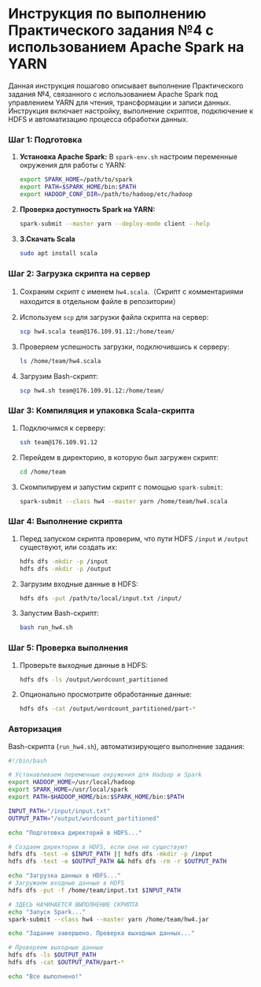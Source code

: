 # **Инструкция по выполнению Практического задания №4 с использованием Apache Spark на YARN**

Данная инструкция пошагово описывает выполнение Практического задания №4, связанного с использованием Apache Spark под управлением YARN для чтения, трансформации и записи данных. Инструкция включает настройку, выполнение скриптов, подключение к HDFS и автоматизацию процесса обработки данных.


### **Шаг 1: Подготовка**
1. **Установка Apache Spark:**
   В `spark-env.sh` настроим переменные окружения для работы с YARN:
     ```bash
     export SPARK_HOME=/path/to/spark
     export PATH=$SPARK_HOME/bin:$PATH
     export HADOOP_CONF_DIR=/path/to/hadoop/etc/hadoop
     ```

2. **Проверка доступность Spark на YARN:**
     ```bash
     spark-submit --master yarn --deploy-mode client --help
     ```
     
3. **3.Скачать Scala**
     ```bash
     sudo apt install scala
     ```

### **Шаг 2: Загрузка скрипта на сервер**

1. Сохраним скрипт с именем `hw4.scala`.（Скрипт с комментариями находится в отдельном файле в репозитории）

2. Используем `scp` для загрузки файла скрипта на сервер:
   ```bash
   scp hw4.scala team@176.109.91.12:/home/team/
   ```

3. Проверяем успешность загрузки, подключившись к серверу:
   ```bash
   ls /home/team/hw4.scala
   ```

4. Загрузим Bash-скрипт:
   ```bash
   scp hw4.sh team@176.109.91.12:/home/team/
   ```


### **Шаг 3: Компиляция и упаковка Scala-скрипта**

1. Подключимся к серверу:
   ```bash
   ssh team@176.109.91.12
   ```

2. Перейдем в директорию, в которую был загружен скрипт:
   ```bash
   cd /home/team
   ```

3. Скомпилируем и запустим скрипт с помощью `spark-submit`:
     ```bash
     spark-submit --class hw4 --master yarn /home/team/hw4.scala
     ```

### **Шаг 4: Выполнение скрипта**

1. Перед запуском скрипта проверим, что пути HDFS `/input` и `/output` существуют, или создать их:
   ```bash
   hdfs dfs -mkdir -p /input
   hdfs dfs -mkdir -p /output
   ```

2. Загрузим входные данные в HDFS:
   ```bash
   hdfs dfs -put /path/to/local/input.txt /input/
   ```

3. Запустим Bash-скрипт:
   ```bash
   bash run_hw4.sh
   ```

### **Шаг 5: Проверка выполнения**

1. Проверьте выходные данные в HDFS:
   ```bash
   hdfs dfs -ls /output/wordcount_partitioned
   ```

2. Опционально просмотрите обработанные данные:
   ```bash
   hdfs dfs -cat /output/wordcount_partitioned/part-*
   ```

### **Авторизация**

Bash-скрипта (`run_hw4.sh`), автоматизирующего выполнение задания:

```bash
#!/bin/bash

# Устанавливаем переменные окружения для Hadoop и Spark
export HADOOP_HOME=/usr/local/hadoop
export SPARK_HOME=/usr/local/spark
export PATH=$HADOOP_HOME/bin:$SPARK_HOME/bin:$PATH

INPUT_PATH="/input/input.txt"
OUTPUT_PATH="/output/wordcount_partitioned"

echo "Подготовка директорий в HDFS..."

# Создаем директории в HDFS, если они не существуют
hdfs dfs -test -e $INPUT_PATH || hdfs dfs -mkdir -p /input
hdfs dfs -test -e $OUTPUT_PATH && hdfs dfs -rm -r $OUTPUT_PATH

echo "Загрузка данных в HDFS..."
# Загружаем входные данные в HDFS
hdfs dfs -put -f /home/team/input.txt $INPUT_PATH

# ЗДЕСЬ НАЧИНАЕТСЯ ВЫПОЛНЕНИЕ СКРИПТА
echo "Запуск Spark..."
spark-submit --class hw4 --master yarn /home/team/hw4.jar

echo "Задание завершено. Проверка выходных данных..."

# Проверяем выходные данные
hdfs dfs -ls $OUTPUT_PATH
hdfs dfs -cat $OUTPUT_PATH/part-*

echo "Все выполнено!"
```
